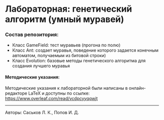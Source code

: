 # Лабораторная: генетический алгоритм (умный муравей)
### Состав репозитория: 
- Класс GameField: тест муравьев (прогона по полю)
- Класс Ant: создает муравья, поведение которого задается конечным автоматом, получаемым из битовой строки)
- Класс Evolution: базовые методы генетического алгоритма для создания лучшего муравья

#### Методические указания:
Методические указания к лабораторной были написаны в онлайн-редакторе LaTeX и доступны по ссылке: https://www.overleaf.com/read/vcdpcyyqqwjt
____
Авторы: Саськов Л. К., Попов И. Д.
